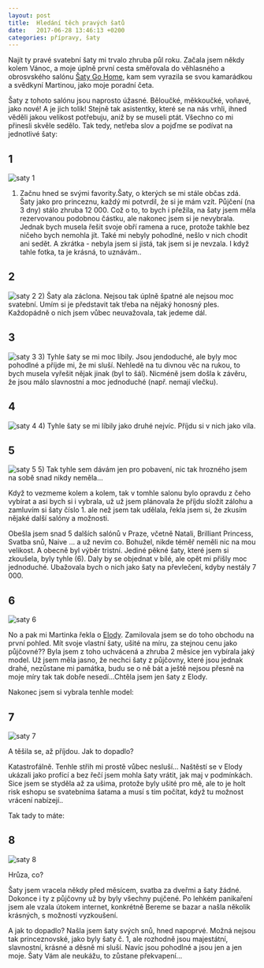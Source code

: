```yaml
---
layout: post
title:  Hledání těch pravých šatů
date:   2017-06-28 13:46:13 +0200
categories: přípravy, šaty
---
```


Najít ty pravé svatební šaty mi trvalo zhruba půl roku. Začala jsem někdy kolem Vánoc, a moje úplně první
cesta směřovala do věhlasného a obrosvského salónu [Šaty Go Home](http://www.satygohome.cz/), kam sem vyrazila
se svou kamarádkou a svědkyní Martinou, jako moje poradní četa.

Šaty z tohoto salónu jsou naprosto úžasné. Běloučké, měkkoučké, voňavé, jako nové! A je jich tolik!
Stejně tak asistentky, které se na nás vrhli, ihned věděli jakou velikost potřebuju, aniž by se museli ptát. Všechno
co mi přinesli skvěle sedělo. Tak tedy, netřeba slov a pojďme se podívat na jednotlivé šaty:

## 1
![saty 1]({{site.url}}/assets/img/saty1.jpg)
1) Začnu hned se svými favority.Šaty, o kterých se mi stále občas zdá. Šaty jako pro princeznu, každý mi potvrdil, že si je mám vzít.
Půjčení (na 3 dny) stálo zhruba 12 000. Což o to, to bych i přežila, na šaty jsem měla rezervovanou podobnou částku,
ale nakonec jsem si je nevybrala. Jednak bych musela řešit svoje obří ramena a ruce, protože takhle bez ničeho bych nemohla jít.
Také mi nebyly pohodlné, nešlo v nich chodit ani sedět. A zkrátka - nebyla jsem si jistá, tak jsem si je nevzala.
I když tahle fotka, ta je krásná, to uznávám..

## 2
![saty 2]({{site.url}}/assets/img/saty2.jpg)
2) Šaty ala záclona. Nejsou tak úplně špatné ale nejsou moc svatební. Umím si je představit tak třeba na nějaký honosný ples.
Každopádně o nich jsem vůbec neuvažovala, tak jedeme dál.

## 3
![saty 3]({{site.url}}/assets/img/saty3.jpg)
3) Tyhle šaty se mi moc líbily. Jsou jendoduché, ale byly moc pohodlné a příjde mi, že mi sluší. Nehledě na tu divnou věc na rukou,
to bych musela vyřešit nějak jinak (byl to šál). Nicméně jsem došla k závěru, že jsou málo slavnostní a moc jednoduché (např. nemají vlečku).

## 4
![saty 4]({{site.url}}/assets/img/saty4.jpg)
4) Tyhle šaty se mi líbily jako druhé nejvíc. Příjdu si v nich jako víla.

## 5
![saty 5]({{site.url}}/assets/img/saty5.jpg)
5) Tak tyhle sem dávám jen pro pobavení, nic tak hrozného jsem na sobě snad nikdy neměla... 

Když to vezmeme kolem a kolem, tak v tomhle salonu bylo opravdu z čeho vybírat a asi bych si i vybrala, už už jsem 
plánovala že příjdu složit zálohu a zamluvím si šaty číslo 1. ale než jsem tak udělala, řekla jsem si, že zkusím nějaké další
salóny a možnosti.

Obešla jsem snad 5 dalších salónů v Praze, včetně Natali, Brilliant Princess, Svatba snů, Naive ... a už nevím co. Bohužel,
nikde téměř neměli nic na mou velikost. A obecně byl výběr tristní. Jediné pěkné šaty, které jsem si zkoušela, byly tyhle (6).
Daly by se objednat v bílé, ale opět mi přišly moc jednoduché. Ubažovala bych o nich jako šaty na převlečení, kdyby nestály 7 000.

## 6
![saty 6]({{site.url}}/assets/img/saty6.jpg)

No a pak mi Martinka řekla o [Elody](https://elody.cz/). Zamilovala jsem se do toho obchodu na první pohled.
Mít svoje vlastní šaty, ušité na míru, za stejnou cenu jako půjčovné?? Byla jsem z toho uchvácená a zhruba 2 měsíce jen
vybírala jaký model. Už jsem měla jasno, že nechci šaty z půjčovny, které jsou jednak drahé, nezůstane mi památka, budu se
o ně bát a ještě nejsou přesně na moje míry tak tak dobře nesedí...Chtěla jsem jen šaty z Elody.

Nakonec jsem si vybrala tenhle model:

## 7
![saty 7]({{site.url}}/assets/img/saty7.jpg)

A těšila se, až příjdou. Jak to dopadlo?

Katastrofálně. Tenhle střih mi prostě vůbec nesluší... Naštěstí se v Elody ukázali jako profící a bez řečí jsem mohla šaty vrátit,
jak maj v podmínkách. Sice jsem se styděla až za ušima, protože byly ušité pro mě, ale to je holt risk eshopu se svatebníma šatama
a musí s tím počítat, když tu možnost vrácení nabízejí..

Tak tady to máte:

## 8
![saty 8]({{site.url}}/assets/img/saty8.jpg)

Hrůza, co?

Šaty jsem vracela někdy před měsícem, svatba za dveřmi a šaty žádné. Dokonce i ty z půjčovny už by byly všechny pujčené.
Po lehkém panikaření jsem ale vzala útokem internet, konkrétně Bereme se bazar a našla několik krásných, s možností vyzkoušení.

A jak to dopadlo? Našla jsem šaty svých snů, hned napoprvé. Možná nejsou tak princeznovské, jako byly šaty č. 1, ale rozhodně jsou
majestátní, slavnostní, krásné a děsně mi sluší. Navíc jsou pohodlné a jsou jen a jen moje. Šaty Vám ale neukážu, 
to zůstane překvapení...


